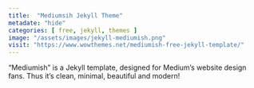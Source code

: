 ```yaml
---
title:  "Mediumsih Jekyll Theme"
metadate: "hide"
categories: [ free, jekyll, themes ]
image: "/assets/images/jekyll-mediumish.png"
visit: "https://www.wowthemes.net/mediumish-free-jekyll-template/"
---
```

“Mediumish” is a Jekyll template, designed for Medium’s website design fans. Thus it’s clean, minimal, beautiful and modern!